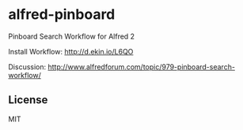 alfred-pinboard
===============

Pinboard Search Workflow for Alfred 2

Install Workflow: http://d.ekin.io/L6QO

Discussion: http://www.alfredforum.com/topic/979-pinboard-search-workflow/

## License
MIT
